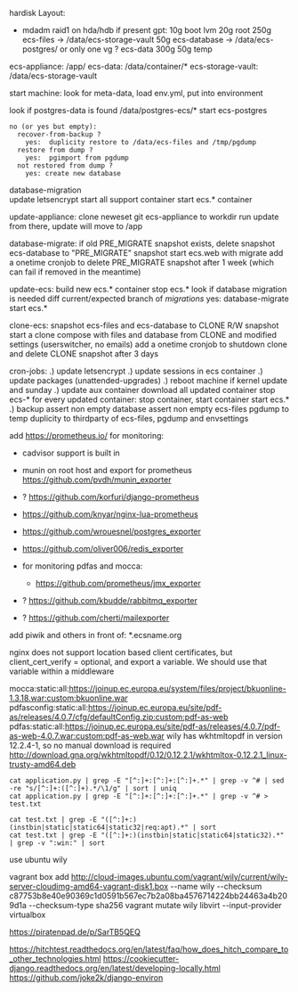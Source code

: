 
hardisk Layout:
+ mdadm raid1 on hda/hdb if present
gpt:
  10g boot
  lvm
    20g root
    250g ecs-files -> /data/ecs-storage-vault
    50g  ecs-database -> /data/ecs-postgres/
    or only one vg ? ecs-data 300g
    50g temp

ecs-appliance:  /app/
ecs-data: /data/container/*
ecs-storage-vault: /data/ecs-storage-vault


start machine:
  look for meta-data, load env.yml, put into environment

  look if postgres-data is found /data/postgres-ecs/*
    start ecs-postgres

    no (or yes but empty):
      recover-from-backup ?
        yes:  duplicity restore to /data/ecs-files and /tmp/pgdump
      restore from dump ?
        yes:  pgimport from pgdump
      not restored from dump ?
        yes: create new database

  database-migration  
  update letsencrypt
  start all support container
  start ecs.* container

update-appliance:
  clone neweset git ecs-appliance to workdir
  run update from there, update will move to /app

database-migrate:
  if old PRE_MIGRATE snapshot exists, delete
  snapshot ecs-database to "PRE_MIGRATE" snapshot
  start ecs.web with migrate
  add a onetime cronjob to delete PRE_MIGRATE snapshot after 1 week (which can fail if removed in the meantime)

update-ecs:
  build new ecs.* container
  stop ecs.*
  look if database migration is needed diff current/expected branch of *migrations*
    yes: database-migrate
  start ecs.*

clone-ecs:
  snapshot ecs-files and ecs-database to CLONE R/W snapshot
  start a clone compose with files and database from CLONE and modified settings
    (userswitcher, no emails)
  add a onetime cronjob to shutdown clone and delete CLONE snapshot after 3 days

cron-jobs:
  .) update letsencrypt
  .) update sessions in ecs container
  .) update packages (unattended-upgrades)
    .) reboot machine if kernel update and sunday
  .) update aux container
    download all updated container
    stop ecs-*
    for every updated container:
      stop container, start container
    start ecs.*
  .) backup
    assert non empty database
    assert non empty ecs-files
    pgdump to temp
    duplicity to thirdparty of ecs-files, pgdump and envsettings



add https://prometheus.io/ for monitoring:
  * cadvisor support is built in
  * munin on root host and export for prometheus
    https://github.com/pvdh/munin_exporter
  * ? https://github.com/korfuri/django-prometheus
  * https://github.com/knyar/nginx-lua-prometheus
  * https://github.com/wrouesnel/postgres_exporter
  * https://github.com/oliver006/redis_exporter
  * for monitoring pdfas and mocca:
    * https://github.com/prometheus/jmx_exporter

  * ? https://github.com/kbudde/rabbitmq_exporter
  * ? https://github.com/cherti/mailexporter


add piwik and others in front of:
 *.ecsname.org


nginx does not support location based client certificates,
but client_cert_verify = optional, and export a variable.
We should use that variable within a middleware

mocca:static:all:https://joinup.ec.europa.eu/system/files/project/bkuonline-1.3.18.war:custom:bkuonline.war
pdfasconfig:static:all:https://joinup.ec.europa.eu/site/pdf-as/releases/4.0.7/cfg/defaultConfig.zip:custom:pdf-as-web
pdfas:static:all:https://joinup.ec.europa.eu/site/pdf-as/releases/4.0.7/pdf-as-web-4.0.7.war:custom:pdf-as-web.war
wily has wkhtmltopdf in version 12.2.4-1, so no manual download is required
http://download.gna.org/wkhtmltopdf/0.12/0.12.2.1/wkhtmltox-0.12.2.1_linux-trusty-amd64.deb

```
cat application.py | grep -E "[^:]+:[^:]+:[^:]+.*" | grep -v ^# | sed -re "s/[^:]+:([^:]+).*/\1/g" | sort | uniq
cat application.py | grep -E "[^:]+:[^:]+:[^:]+.*" | grep -v ^# > test.txt

cat test.txt | grep -E "([^:]+:)(instbin|static|static64|static32|req:apt).*" | sort
cat test.txt | grep -E "([^:]+:)(instbin|static|static64|static32).*" | grep -v ":win:" | sort

```

use ubuntu wily

vagrant box add http://cloud-images.ubuntu.com/vagrant/wily/current/wily-server-cloudimg-amd64-vagrant-disk1.box --name wily --checksum c87753b8e40e90369c1d0591b567ec7b2a08ba4576714224bb24463a4b209d1a --checksum-type sha256
vagrant mutate wily libvirt --input-provider virtualbox

https://piratenpad.de/p/SarTB5QEQ

https://hitchtest.readthedocs.org/en/latest/faq/how_does_hitch_compare_to_other_technologies.html
https://cookiecutter-django.readthedocs.org/en/latest/developing-locally.html
https://github.com/joke2k/django-environ
